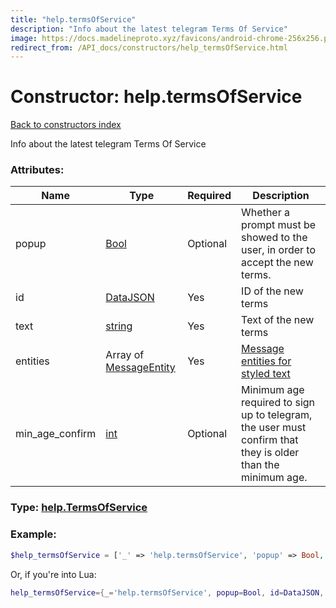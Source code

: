 ```yaml
---
title: "help.termsOfService"
description: "Info about the latest telegram Terms Of Service"
image: https://docs.madelineproto.xyz/favicons/android-chrome-256x256.png
redirect_from: /API_docs/constructors/help_termsOfService.html
---
```

# Constructor: help.termsOfService  
[Back to constructors index](index.md)



Info about the latest telegram Terms Of Service

### Attributes:

| Name     |    Type       | Required | Description |
|----------|---------------|----------|-------------|
|popup|[Bool](../types/Bool.md) | Optional|Whether a prompt must be showed to the user, in order to accept the new terms.|
|id|[DataJSON](../types/DataJSON.md) | Yes|ID of the new terms|
|text|[string](../types/string.md) | Yes|Text of the new terms|
|entities|Array of [MessageEntity](../types/MessageEntity.md) | Yes|[Message entities for styled text](https://core.telegram.org/api/entities)|
|min\_age\_confirm|[int](../types/int.md) | Optional|Minimum age required to sign up to telegram, the user must confirm that they is older than the minimum age.|



### Type: [help.TermsOfService](../types/help.TermsOfService.md)


### Example:

```php
$help_termsOfService = ['_' => 'help.termsOfService', 'popup' => Bool, 'id' => DataJSON, 'text' => 'string', 'entities' => [MessageEntity, MessageEntity], 'min_age_confirm' => int];
```  


Or, if you're into Lua:

```lua
help_termsOfService={_='help.termsOfService', popup=Bool, id=DataJSON, text='string', entities={MessageEntity}, min_age_confirm=int}

```


